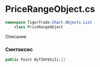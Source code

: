 
# PriceRangeObject.cs
```csharp
namespace TigerTrade.Chart.Objects.List  
    class PriceRangeObject
```

Описание

### Синтаксис
```csharp
public Point ByT3bF65jIi;{}
```
